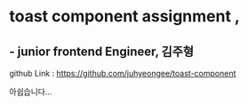 # toast component assignment ,

## - junior frontend Engineer, 김주형

github Link :
https://github.com/juhyeongee/toast-component

아쉽습니다...

